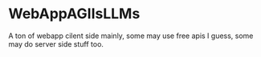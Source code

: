 # WebAppAGIIsLLMs
A ton of webapp cilent side mainly, some may use free apis I guess, some may do server side stuff too.
